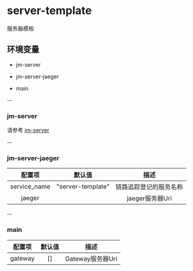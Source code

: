# server-template

服务器模板

## <a name="环境变量">环境变量</a>

- jm-server

- jm-server-jaeger

- main

--

### jm-server

请参考 [jm-server](https://github.com/jm-root/ms/tree/master/packages/jm-server)

--

### jm-server-jaeger

| 配置项 | 默认值 | 描述 |
| :-: | :-: | :-: |
|service_name|"server-template"| 链路追踪登记的服务名称 |
|jaeger| |jaeger服务器Uri| 链路追踪服务器

--

### main

| 配置项 | 默认值 | 描述 |
| :-: | :-: | :-: |
|gateway| [] | Gateway服务器Uri |

